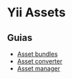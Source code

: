 # Yii Assets

## Guias

- [Asset bundles](asset-bundles.md)
- [Asset converter](asset-converter.md)
- [Asset manager](asset-manager.md)
